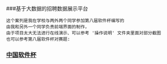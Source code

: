 ###基于大数据的招聘数据展示平台
```$xslt
这个案列是我在学校与两外两个同学参加第八届软件杯编写的
由我和另外一个同学负责前端界面的制作，
由于项目太大无法进行在线演示、可以参考 '操作说明' 文件夹里面对部分截图
也可以参考第八届软件杯对赛题:
```
### [中国软件杯](http://www.cnsoftbei.com/)
